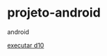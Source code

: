 # projeto-android
 android

 <a href= "https://kennedy-teixeira.github.io/projeto-android/" target="_blank"> executar d10
